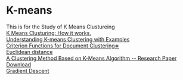 # K-means
This is for the Study of K Means Clustureing
<br>
<a href="https://www.youtube.com/watch?v=_aWzGGNrcic">K Means Clusturing: How it works.</a><br>
<a href="https://www.edureka.co/blog/k-means-clustering/?fbclid=IwAR25E9wcyvRKx0albvgkxhmRjO9uOwdYs_zcumFUUR6am8Y5Qx0cCT9Ldzc">Understanding K-means Clustering with Examples</a><br>
<a href="https://github.com/Niranjan2054/K-means/blob/master/A_Clustering_Method_Based_on_K-Means_Algorithm.pdf">Criterion Functions for Document Clustering∗</a><br>
<a href="http://rosalind.info/glossary/euclidean-distance/">Euclidean distance</a><br>
<a href="https://www.researchgate.net/publication/271616608_A_Clustering_Method_Based_on_K-Means_Algorithm">A Clustering Method Based on K-Means Algorithm  -- Research Paper</a> <a href="https://github.com/Niranjan2054/K-means/blob/master/A_Clustering_Method_Based_on_K-Means_Algorithm.pdf">Download</a><br>
<a href="https://ml-cheatsheet.readthedocs.io/en/latest/gradient_descent.html">Gradient Descent</a><br>

